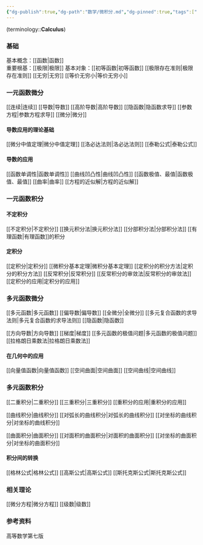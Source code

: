 ```yaml
---
{"dg-publish":true,"dg-path":"数学/微积分.md","dg-pinned":true,"tags":["Subject"],"Level":0,"permalink":"/数学/微积分/","pinned":true,"dgPassFrontmatter":true,"noteIcon":"","created":"2024-05-21T15:20:28.225+08:00","updated":"2024-10-10T22:03:49.747+08:00"}
---
```


(terminology::**Calculus**)
### 基础
基本概念：[[函数\|函数]]   
重要根基：[[极限\|极限]]
基本对象：[[初等函数\|初等函数]]
[[极限存在准则\|极限存在准则]]
[[无穷\|无穷]]
[[等价无穷小\|等价无穷小]]
### 一元函数微分
[[连续\|连续]]
[[导数\|导数]]
[[高阶导数\|高阶导数]]
[[隐函数\|隐函数求导]]
[[参数方程\|参数方程求导]]
[[微分\|微分]]

#### 导数应用的理论基础
[[微分中值定理\|微分中值定理]]
[[洛必达法则\|洛必达法则]]
[[泰勒公式\|泰勒公式]]
#### 导数的应用
[[函数单调性\|函数单调性]]
[[曲线凹凸性\|曲线凹凸性]]
[[函数极值、最值\|函数极值、最值]]
[[曲率\|曲率]]
[[方程的近似解\|方程的近似解]]

### 一元函数积分
#### 不定积分
[[不定积分\|不定积分]]
[[换元积分法\|换元积分法]]
[[分部积分法\|分部积分法]]
[[有理函数\|有理函数]]的积分
#### 定积分
[[定积分\|定积分]]
[[微积分基本定理\|微积分基本定理]]
[[定积分的积分方法\|定积分的积分方法]]
[[反常积分\|反常积分]]
[[反常积分的审敛法\|反常积分的审敛法]]
[[定积分的应用\|定积分的应用]]
### 多元函数微分
[[多元函数\|多元函数]]
[[偏导数\|偏导数]]
[[全微分\|全微分]]
[[多元复合函数的求导法则\|多元复合函数的求导法则]]
[[隐函数\|隐函数]]

[[方向导数\|方向导数]]
[[梯度\|梯度]]
[[多元函数的极值问题\|多元函数的极值问题]]
[[拉格朗日乘数法\|拉格朗日乘数法]]
#### 在几何中的应用
[[向量值函数\|向量值函数]]
[[空间曲面\|空间曲面]]
[[空间曲线\|空间曲线]]


### 多元函数积分
[[二重积分\|二重积分]]
[[三重积分\|三重积分]]
[[重积分的应用\|重积分的应用]]

[[曲线积分\|曲线积分]]
[[对弧长的曲线积分\|对弧长的曲线积分]]
[[对坐标的曲线积分\|对坐标的曲线积分]]

[[曲面积分\|曲面积分]]
[[对面积的曲面积分\|对面积的曲面积分]]
[[对坐标的曲面积分\|对坐标的曲面积分]]


#### 积分间的转换
[[格林公式\|格林公式]]
[[高斯公式\|高斯公式]]
[[斯托克斯公式\|斯托克斯公式]]

### 相关理论
[[微分方程\|微分方程]]
[[级数\|级数]]


### 参考资料
高等数学第七版

